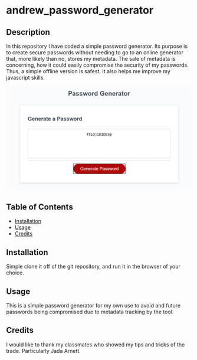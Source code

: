 # andrew_password_generator

## Description 

In this repository I have coded a simple password generator. Its purpose is to create secure passwords without needing to go to an online generator that, more likely than no, stores my metadata. The sale of metadata is concerning, how it could easily compromise the security of my passwords. Thus, a simple offline version is safest. It also helps me improve my javascript skills.

![Image of a sample password will all options checked.](./sample-password.PNG)

## Table of Contents

* [Installation](#installation)
* [Usage](#usage)
* [Credits](#credits)


## Installation

Simple clone it off of the git repository, and run it in the browser of your choice.


## Usage 

This is a simple password generator for my own use to avoid and future passwords being compromised due to metadata tracking by the tool.


## Credits

I would like to thank my classmates who showed my tips and tricks of the trade. Particularly Jada Arnett.